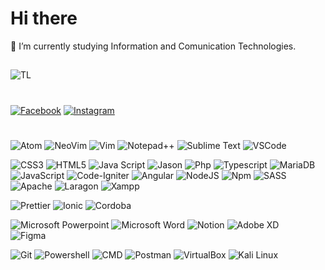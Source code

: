 # Hi there
🔭 I’m currently studying Information and Comunication Technologies.

## 
![TL](https://scontent.fpbc1-2.fna.fbcdn.net/v/t39.30808-6/232691510_112879877753954_6567424751943729626_n.png?_nc_cat=110&ccb=1-7&_nc_sid=e3f864&_nc_ohc=2rStiZudF8wAX8tYIpt&_nc_ht=scontent.fpbc1-2.fna&oh=00_AT_qYiwsTVwEWtitGEi4MrtU226V7HPdgGwQePAiVilStg&oe=635B16BC)

#
[![Facebook](https://img.shields.io/badge/Facebook-%231877F2.svg?logo=Facebook&logoColor=white)](https://facebook.com/thirteenlines.or) 
[![Instagram](https://img.shields.io/badge/Instagram-%23E4405F.svg?logo=Instagram&logoColor=white)](https://instagram.com/thirteenlines_oficial) 

#
![Atom](https://img.shields.io/badge/Atom-66595C?style=for-the-badge&logo=Atom&logoColor=white)
![NeoVim](https://img.shields.io/badge/NeoVim-%2357A143.svg?&style=for-the-badge&logo=neovim&logoColor=white)
![Vim](https://img.shields.io/badge/VIM-%2311AB00.svg?&style=for-the-badge&logo=vim&logoColor=white)
![Notepad++](https://img.shields.io/badge/Notepad++-90E59A.svg?style=for-the-badge&logo=notepad%2B%2B&logoColor=black)
![Sublime Text](https://img.shields.io/badge/sublime_text-%23575757.svg?&style=for-the-badge&logo=sublime-text&logoColor=important)
![VSCode](https://img.shields.io/badge/VSCode-0078D4?style=for-the-badge&logo=visual%20studio%20code&logoColor=white)

![CSS3](https://img.shields.io/badge/CSS3-1572B6?style=for-the-badge&logo=css3&logoColor=white)
![HTML5](https://img.shields.io/badge/HTML5-E34F26?style=for-the-badge&logo=html5&logoColor=white)
![Java Script](https://img.shields.io/badge/JavaScript-323330?style=for-the-badge&logo=javascript&logoColor=F7DF1E)
![Jason](https://img.shields.io/badge/json-5E5C5C?style=for-the-badge&logo=json&logoColor=white)
![Php](https://img.shields.io/badge/PHP-777BB4?style=for-the-badge&logo=php&logoColor=white)
![Typescript](https://img.shields.io/badge/TypeScript-007ACC?style=for-the-badge&logo=typescript&logoColor=white)
![MariaDB](https://img.shields.io/badge/MariaDB-003545?style=for-the-badge&logo=mariadb&logoColor=white)
![JavaScript](https://img.shields.io/badge/JavaScript-323330?style=for-the-badge&logo=javascript&logoColor=F7DF1E)
![Code-Igniter](https://img.shields.io/badge/Codeigniter-EF4223?style=for-the-badge&logo=codeigniter&logoColor=white) 
![Angular](https://img.shields.io/badge/Angular-DD0031?style=for-the-badge&logo=angular&logoColor=white) 
![NodeJS](https://img.shields.io/badge/Node.js-339933?style=for-the-badge&logo=nodedotjs&logoColor=white) 
![Npm](https://img.shields.io/badge/npm-CB3837?style=for-the-badge&logo=npm&logoColor=white)
![SASS](https://img.shields.io/badge/SASS-hotpink.svg?style=flat-square&logo=SASS&logoColor=white) 
![Apache](https://img.shields.io/badge/Apache-D22128?style=for-the-badge&logo=Apache&logoColor=white)
![Laragon](https://img.shields.io/badge/Laragon-0E83CD?style=for-the-badge&logo=Laragon&logoColor=white)
![Xampp](https://img.shields.io/badge/Xampp-F37623?style=for-the-badge&logo=xampp&logoColor=white)
 
![Prettier](https://img.shields.io/badge/prettier-1A2C34?style=for-the-badge&logo=prettier&logoColor=F7BA3E)
![Ionic](https://img.shields.io/badge/Ionic-3880FF?style=for-the-badge&logo=ionic&logoColor=white)
![Cordoba](https://img.shields.io/badge/Cordova-35434F?style=for-the-badge&logo=apache-cordova&logoColor=E8E8E8)

![Microsoft Powerpoint](https://img.shields.io/badge/Microsoft_PowerPoint-B7472A?style=for-the-badge&logo=microsoft-powerpoint&logoColor=whit)
![Microsoft Word](https://img.shields.io/badge/Microsoft_Word-2B579A?style=for-the-badge&logo=microsoft-word&logoColor=white)
![Notion](https://img.shields.io/badge/Notion-000000?style=for-the-badge&logo=notion&logoColor=white)
![Adobe XD](https://img.shields.io/badge/Adobe%20XD-470137?style=flat-square&logo=Adobe%20XD&logoColor=#FF61F6) 	
![Figma](https://img.shields.io/badge/figma-%23F24E1E.svg?style=flat-square&logo=figma&logoColor=white)

![Git](https://img.shields.io/badge/GIT-E44C30?style=for-the-badge&logo=git&logoColor=white)
![Powershell](https://img.shields.io/badge/powershell-5391FE?style=for-the-badge&logo=powershell&logoColor=white)
![CMD](https://img.shields.io/badge/windows%20terminal-4D4D4D?style=for-the-badge&logo=windows%20terminal&logoColor=white)
![Postman](https://img.shields.io/badge/Postman-FF6C37?style=for-the-badge&logo=Postman&logoColor=white)
![VirtualBox](https://img.shields.io/badge/VirtualBox-21416b?style=for-the-badge&logo=VirtualBox&logoColor=white)
![Kali Linux](https://camo.githubusercontent.com/182bc7c4ed875f6e0db08b05c31d2cf1e782d3fa9b173e57b1026fbfab075c78/68747470733a2f2f696d672e736869656c64732e696f2f62616467652f4b616c695f4c696e75782d3035313232413f7374796c653d666c6174266c6f676f3d6b616c696c696e7578266c6f676f436f6c6f723d7768697465)
